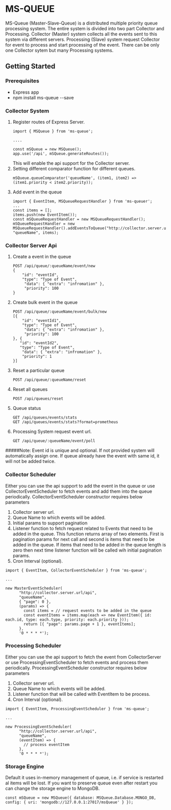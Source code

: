 # MS-QUEUE

MS-Queue (Master-Slave-Queue) is a distributed multiple priority queue processing system.
The entire system is divided into two part Collector and Processing.
Collector (Master) system collects all the events sent to this system via different servers.
Processing (Slave) system request Collector for event to process and start processing of the event.
There can be only one Collector sytem but many Processing systems.

## Getting Started

### Prerequisites

- Express app
- npm install ms-queue --save

### Collector System

1. Register routes of Express Server.
    ```
    import { MSQueue } from 'ms-queue';
    
    ....
    
    const mSQueue = new MSQueue();
    app.use('/api', mSQueue.generateRoutes()); 
    ```
   This will enable the api support for the Collector server.
2. Setting different comparator function for different queues.
    ```
   mSQueue.queueComparator('queueName', (item1, item2) => (item1.priority < item2.priority));
   ```
3. Add event in the queue
    ```
   import { EventItem, MSQueueRequestHandler } from 'ms-queuer';
   ...
   const items = [];
   items.push(new EventItem());
   const mSQueueRequestHandler = new MSQueueRequestHandler();
   mSQueueRequestHandler = new MSQueueRequestHandler().addEventsToQueue("http://collector.server.url/api", "queueName", items);
   ```

### Collector Server Api

1. Create a event in the queue
    ```
    POST /api/queue/:queueName/event/new
    {
        "id": "eventId",
        "type": "Type of Event",
         "data": { "extra": "infromation" },
         "priority": 100
    }
    ```

2. Create bulk event in the queue
    ```
    POST /api/queue/:queueName/event/bulk/new
    [{
        "id": "eventId1",
        "type": "Type of Event",
         "data": { "extra": "infromation" },
         "priority": 100
    }, {
       "id": "eventId2",
       "type": "Type of Event",
        "data": { "extra": "infromation" },
        "priority": 1
    }]
    ```

3. Reset a particular queue
    ```
    POST /api/queue/:queueName/reset
    ```

4. Reset all queues
    ```
    POST /api/queues/reset
    ```

5. Queue status
    ```
    GET /api/queues/events/stats
    GET /api/queues/events/stats?format=prometheus
    ```

6. Processing System request event url.
    ```
   GET /api/queue/:queueName/event/poll
   ```

#####Note: Event id is unique and optional. If not provided system will automatically assign one. If queue already have the event with same id, it will not be added twice.

### Collector Scheduler

Either you can use the api support to add the event in the queue or use CollectorEventScheduler to fetch events and add them into the queue periodically.
CollectorEventScheduler constructor requires below parameters
1. Collector server url.
2. Queue Name to which events will be added.
3. Initial params to support pagination
4. Listener function to fetch request related to Events that need to be added in the queue.
 This function returns array of two elements.
 First is pagination params for next call and second is items that need to be added in the queue.
 If items that need to be added in the queue length is zero then next time listener function will be called wih initial pagination params.
5. Cron Interval (optional).
```
import { EventItem, CollectorEventScheduler } from 'ms-queue';

...

new MasterEventScheduler(
      "http://collector.server.url/api",
      "queueName",
      { "page": 0 },
      (params) => {
        const items = // request events to be added in the queue
        const eventItems = items.map(each => new EventItem({ id: each.id, type: each.type, priority: each.priority }));
        return [{ "page": params.page + 1 }, eventItems];
      },
      '0 * * * *');
```

### Processing Scheduler
Either you can use the api support to fetch the event from CollectorServer or use ProcessingEventScheduler to fetch events and process them periodically.
ProcessingEventScheduler constructor requires below parameters
1. Collector server url.
2. Queue Name to which events will be added.
3. Listener function that will be called with EventItem to be process.
4. Cron Interval (optional).
```
import { EventItem, ProcessingEventScheduler } from 'ms-queue';

...

new ProcessingEventScheduler(
      "http://collector.server.url/api",
      "queueName",
      (eventItem) => {
        // process eventItem
      },
      '0 * * * *');
```

### Storage Engine
Default it uses in-memory management of queue, i.e. if service is restarted al items will be lost. 
If you want to preserve queue even after restart you can change the storage engine to MongoDB.
 
```
const mSQueue = new MSQueue({ database: MSQueue.Database.MONGO_DB, config: { uri: 'mongodb://127.0.0.1:27017/msQueue' } });
```
